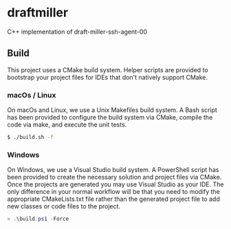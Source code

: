 # draftmiller
C++ implementation of draft-miller-ssh-agent-00

## Build

This project uses a CMake build system.  Helper scripts are provided to bootstrap your project
files for IDEs that don't natively support CMake.

### macOs / Linux

On macOs and Linux, we use a Unix Makefiles build system.  A Bash script has been provided to
configure the build system via CMake, compile the code via make, and execute the unit tests.

```Bash
$ ./build.sh -f
```

### Windows

On Windows, we use a Visual Studio build system.  A PowerShell script has been provided to create
the necessary solution and project files via CMake.  Once the projects are generated you may use
Visual Studio as your IDE.  The only difference in your normal workflow will be that you need to
modify the appropriate CMakeLists.txt file rather than the generated project file to add new
classes or code files to the project.

```Powershell
> .\build.ps1 -Force
```
